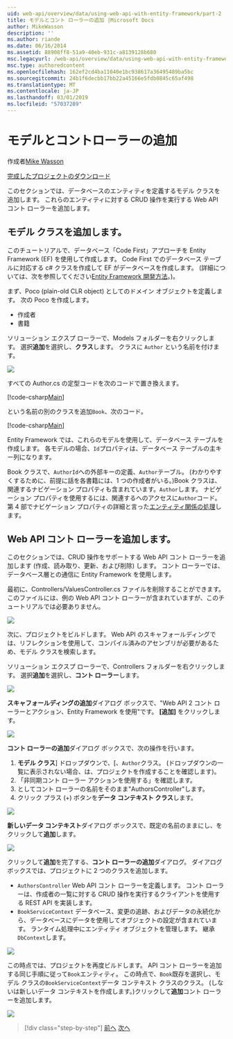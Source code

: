 ```yaml
---
uid: web-api/overview/data/using-web-api-with-entity-framework/part-2
title: モデルとコント ローラーの追加 |Microsoft Docs
author: MikeWasson
description: ''
ms.author: riande
ms.date: 06/16/2014
ms.assetid: 88908ff8-51a9-40eb-931c-a8139128b680
msc.legacyurl: /web-api/overview/data/using-web-api-with-entity-framework/part-2
msc.type: authoredcontent
ms.openlocfilehash: 162ef2cd4ba11040e1bc938617a36495489ba5bc
ms.sourcegitcommit: 24b1f6decbb17bb22a45166e5fdb0845c65af498
ms.translationtype: MT
ms.contentlocale: ja-JP
ms.lasthandoff: 03/01/2019
ms.locfileid: "57037289"
---
```

<a name="add-models-and-controllers"></a>モデルとコントローラーの追加
====================
作成者[Mike Wasson](https://github.com/MikeWasson)

[完成したプロジェクトのダウンロード](https://github.com/MikeWasson/BookService)

このセクションでは、データベースのエンティティを定義するモデル クラスを追加します。 これらのエンティティに対する CRUD 操作を実行する Web API コント ローラーを追加します。

## <a name="add-model-classes"></a>モデル クラスを追加します。

このチュートリアルで、データベース「Code First」アプローチを Entity Framework (EF) を使用して作成します。 Code First でのデータベース テーブルに対応する c# クラスを作成して EF がデータベースを作成します。 (詳細については、次を参照してください[Entity Framework 開発方法](https://msdn.microsoft.com/library/ms178359%28v=vs.110%29.aspx#dbfmfcf)。)。

まず、Poco (plain-old CLR object) としてのドメイン オブジェクトを定義します。 次の Poco を作成します。

- 作成者
- 書籍

ソリューション エクスプ ローラーで、Models フォルダーを右クリックします。 選択**追加**を選択し、**クラス**します。 クラスに `Author` という名前を付けます。

![](part-2/_static/image1.png)

すべての Author.cs の定型コードを次のコードで置き換えます。

[!code-csharp[Main](part-2/samples/sample1.cs)]

という名前の別のクラスを追加`Book`、次のコード。

[!code-csharp[Main](part-2/samples/sample2.cs)]

Entity Framework では、これらのモデルを使用して、データベース テーブルを作成します。 各モデルの場合、`Id`プロパティは、データベース テーブルの主キー列になります。

Book クラスで、`AuthorId`への外部キーの定義、`Author`テーブル。 (わかりやすくするために、前提に話を各書籍には、1 つの作成者がいる。)Book クラスは、関連するナビゲーション プロパティも含まれています。`Author`します。 ナビゲーション プロパティを使用するには、関連するへのアクセスに`Author`コード。 第 4 部でナビゲーション プロパティの詳細と言った[エンティティ関係の処理](part-4.md)します。

## <a name="add-web-api-controllers"></a>Web API コント ローラーを追加します。

このセクションでは、CRUD 操作をサポートする Web API コント ローラーを追加します (作成、読み取り、更新、および削除) します。 コント ローラーでは、データベース層との通信に Entity Framework を使用します。

最初に、Controllers/ValuesController.cs ファイルを削除することができます。 このファイルには、例の Web API コント ローラーが含まれていますが、このチュートリアルでは必要ありません。

![](part-2/_static/image2.png)

次に、プロジェクトをビルドします。 Web API のスキャフォールディングでは、リフレクションを使用して、コンパイル済みのアセンブリが必要があるため、モデル クラスを検索します。

ソリューション エクスプ ローラーで、Controllers フォルダーを右クリックします。 選択**追加**を選択し、**コント ローラー**します。

![](part-2/_static/image3.png)

**スキャフォールディングの追加**ダイアログ ボックスで、"Web API 2 コント ローラーとアクション、Entity Framework を使用"です。 **[追加]** をクリックします。

![](part-2/_static/image4.png)

**コント ローラーの追加**ダイアログ ボックスで、次の操作を行います。

1. **モデル クラス**] ドロップダウンで、[、`Author`クラス。 (ドロップダウンの一覧に表示されない場合、は、プロジェクトを作成することを確認します)。
2. 「非同期コント ローラー アクションを使用する」を確認します。
3. としてコント ローラーの名前をそのまま&quot;AuthorsController&quot;します。
4. クリック プラス (+) ボタンを**データ コンテキスト クラス**します。

![](part-2/_static/image5.png)

**新しいデータ コンテキスト**ダイアログ ボックスで、既定の名前のままにし、をクリックして**追加**します。

![](part-2/_static/image6.png)

クリックして**追加**を完了する、**コント ローラーの追加**ダイアログ。 ダイアログ ボックスでは、プロジェクトに 2 つのクラスを追加します。

- `AuthorsController` Web API コント ローラーを定義します。 コント ローラーは、作成者の一覧に対する CRUD 操作を実行するクライアントを使用する REST API を実装します。
- `BookServiceContext` データベース、変更の追跡、およびデータの永続化から、データベースにデータを使用してオブジェクトの設定が含まれています。 ランタイム処理中にエンティティ オブジェクトを管理します。 継承`DbContext`します。

![](part-2/_static/image7.png)

この時点では、プロジェクトを再度ビルドします。 API コント ローラーを追加する同じ手順に従って`Book`エンティティ。 この時点で、`Book`既存を選択し、モデル クラスの`BookServiceContext`データ コンテキスト クラスのクラス。 (しないは新しいデータ コンテキストを作成します。)クリックして**追加**コント ローラーを追加します。

![](part-2/_static/image8.png)

> [!div class="step-by-step"]
> [前へ](part-1.md)
> [次へ](part-3.md)
